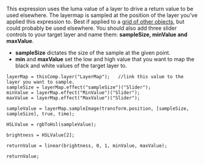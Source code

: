 This expression uses the luma value of a layer to drive a return value to be used elsewhere. The layermap is sampled at the position of the layer you've applied this expression to.
Best if applied to a [grid of other objects](https://github.com/CameronFoxly/AfterEffectsExpressionLibrary/blob/main/expressions/grid-layout.txt), but could probably be used elsewhere. 
You should also add three slider controls to your target layer and name them: **sampleSize, minValue and maxValue**.
- **sampleSize** dictates the size of the sample at the given point. 
- **min** and **maxValue** set the low and high value that you want to map the black and white values of the target layer to. 

```
layerMap = thisComp.layer("LayerMap");   //link this value to the layer you want to sample.
sampleSize = layerMap.effect("sampleSize")("Slider");
minValue = layerMap.effect("MinValue")("Slider");
maxValue = layerMap.effect("MaxValue")("Slider");

sampleValue = layerMap.sampleImage(transform.position, [sampleSize, sampleSize], true, time);

HSLValue = rgbToHsl(sampleValue);

brightness = HSLValue[2];

returnValue = linear(brightness, 0, 1, minValue, maxValue);

returnValue;
```
